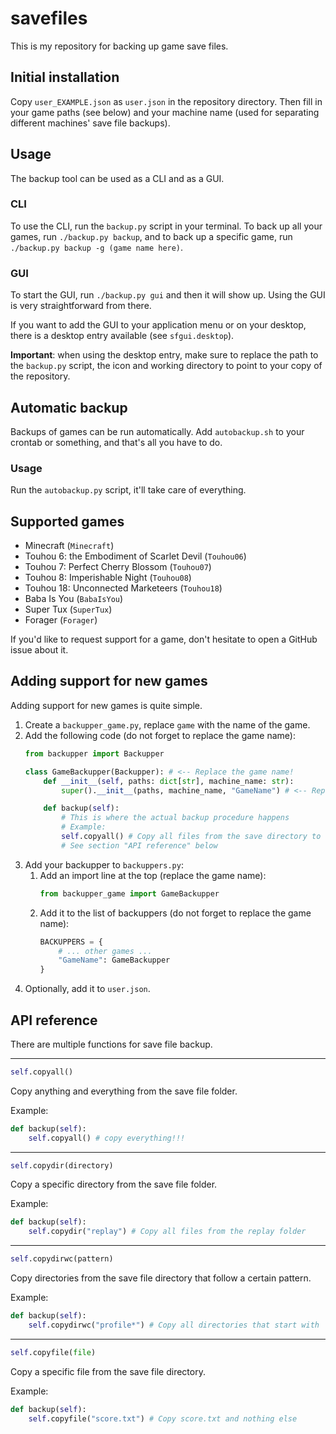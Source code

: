 # savefiles

This is my repository for backing up game save files.

## Initial installation

Copy `user_EXAMPLE.json` as `user.json` in the repository directory. Then fill in
your game paths (see below) and your machine name (used for separating different
machines' save file backups).

## Usage

The backup tool can be used as a CLI and as a GUI.

### CLI

To use the CLI, run the `backup.py` script in your terminal. To back up all
your games, run `./backup.py backup`, and to back up a specific game, run
`./backup.py backup -g (game name here)`.

### GUI

To start the GUI, run `./backup.py gui` and then it will show up. Using the
GUI is very straightforward from there.

If you want to add the GUI to your application menu or on your desktop,
there is a desktop entry available (see `sfgui.desktop`).

**Important**: when using the desktop entry, make sure to replace the path to
the `backup.py` script, the icon and working directory to point to your copy of
the repository.

## Automatic backup

Backups of games can be run automatically. Add `autobackup.sh` to your crontab
or something, and that's all you have to do.

### Usage

Run the `autobackup.py` script, it'll take care of everything.

## Supported games

- Minecraft (`Minecraft`)
- Touhou 6: the Embodiment of Scarlet Devil (`Touhou06`)
- Touhou 7: Perfect Cherry Blossom (`Touhou07`)
- Touhou 8: Imperishable Night (`Touhou08`)
- Touhou 18: Unconnected Marketeers (`Touhou18`)
- Baba Is You (`BabaIsYou`)
- Super Tux (`SuperTux`)
- Forager (`Forager`)

If you'd like to request support for a game, don't hesitate to open a GitHub
issue about it.

## Adding support for new games

Adding support for new games is quite simple.

1. Create a `backupper_game.py`, replace `game` with the name of the game.
1. Add the following code (do not forget to replace the game name):
   ```python
   from backupper import Backupper

   class GameBackupper(Backupper): # <-- Replace the game name!
       def __init__(self, paths: dict[str], machine_name: str):
           super().__init__(paths, machine_name, "GameName") # <-- Replace the game name!

       def backup(self):
           # This is where the actual backup procedure happens
           # Example:
           self.copyall() # Copy all files from the save directory to the repo
           # See section "API reference" below
   ```
1. Add your backupper to `backuppers.py`:
   1. Add an import line at the top (replace the game name):
      ```python
      from backupper_game import GameBackupper
      ```
   1. Add it to the list of backuppers (do not forget to replace the game name):
      ```python
      BACKUPPERS = {
          # ... other games ...
          "GameName": GameBackupper
      }
      ```
1. Optionally, add it to `user.json`.

## API reference

There are multiple functions for save file backup.

______________________________________________________________________

```python
self.copyall()
```

Copy anything and everything from the save file folder.

Example:

```python
def backup(self):
    self.copyall() # copy everything!!!
```

______________________________________________________________________

```python
self.copydir(directory)
```

Copy a specific directory from the save file folder.

Example:

```python
def backup(self):
    self.copydir("replay") # Copy all files from the replay folder
```

______________________________________________________________________

```python
self.copydirwc(pattern)
```

Copy directories from the save file directory that follow a certain pattern.

Example:

```python
def backup(self):
    self.copydirwc("profile*") # Copy all directories that start with `profile`
```

______________________________________________________________________

```python
self.copyfile(file)
```

Copy a specific file from the save file directory.

Example:

```python
def backup(self):
    self.copyfile("score.txt") # Copy score.txt and nothing else
```

